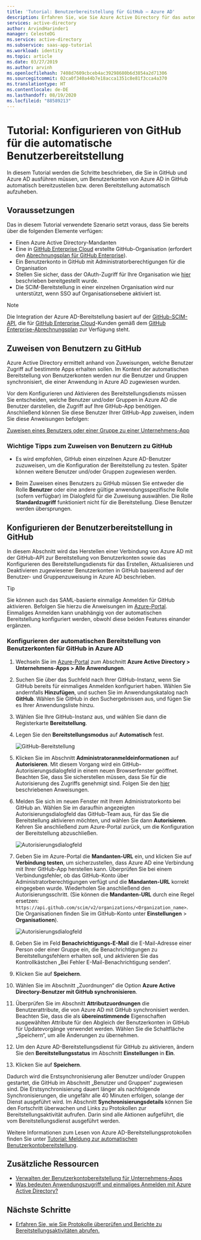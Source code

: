 ```yaml
---
title: 'Tutorial: Benutzerbereitstellung für GitHub – Azure AD'
description: Erfahren Sie, wie Sie Azure Active Directory für das automatische Bereitstellen und Aufheben der Bereitstellung von Benutzerkonten in GitHub konfigurieren.
services: active-directory
author: ArvindHarinder1
manager: CelesteDG
ms.service: active-directory
ms.subservice: saas-app-tutorial
ms.workload: identity
ms.topic: article
ms.date: 03/27/2019
ms.author: arvinh
ms.openlocfilehash: 7408d7609cbceb4ac39298680b6d3854a2d71306
ms.sourcegitcommit: 02ca0f340a44b7e18acca1351c8e81f3cca4a370
ms.translationtype: HT
ms.contentlocale: de-DE
ms.lasthandoff: 08/19/2020
ms.locfileid: "88589213"
---
```

# <a name="tutorial-configure-github-for-automatic-user-provisioning"></a>Tutorial: Konfigurieren von GitHub für die automatische Benutzerbereitstellung

In diesem Tutorial werden die Schritte beschrieben, die Sie in GitHub und Azure AD ausführen müssen, um Benutzerkonten von Azure AD in GitHub automatisch bereitzustellen bzw. deren Bereitstellung automatisch aufzuheben.

## <a name="prerequisites"></a>Voraussetzungen

Das in diesem Tutorial verwendete Szenario setzt voraus, dass Sie bereits über die folgenden Elemente verfügen:

* Einen Azure Active Directory-Mandanten
* Eine in [GitHub Enterprise Cloud](https://help.github.com/articles/github-s-products/#github-enterprise) erstellte GitHub-Organisation (erfordert den [Abrechnungsplan für GitHub Enterprise](https://help.github.com/articles/github-s-billing-plans/#billing-plans-for-organizations)).
* Ein Benutzerkonto in GitHub mit Administratorberechtigungen für die Organisation
* Stellen Sie sicher, dass der OAuth-Zugriff für Ihre Organisation wie [hier](https://help.github.com/en/github/setting-up-and-managing-organizations-and-teams/approving-oauth-apps-for-your-organization) beschrieben bereitgestellt wurde.
* Die SCIM-Bereitstellung in einer einzelnen Organisation wird nur unterstützt, wenn SSO auf Organisationsebene aktiviert ist.

> [!NOTE]
> Die Integration der Azure AD-Bereitstellung basiert auf der [GitHub-SCIM-API](https://developer.github.com/v3/scim/), die für [GitHub Enterprise Cloud](https://help.github.com/articles/github-s-products/#github-enterprise)-Kunden gemäß dem [GitHub Enterprise-Abrechnungsplan](https://help.github.com/articles/github-s-billing-plans/#billing-plans-for-organizations) zur Verfügung steht.

## <a name="assigning-users-to-github"></a>Zuweisen von Benutzern zu GitHub

Azure Active Directory ermittelt anhand von Zuweisungen, welche Benutzer Zugriff auf bestimmte Apps erhalten sollen. Im Kontext der automatischen Bereitstellung von Benutzerkonten werden nur die Benutzer und Gruppen synchronisiert, die einer Anwendung in Azure AD zugewiesen wurden. 

Vor dem Konfigurieren und Aktivieren des Bereitstellungsdiensts müssen Sie entscheiden, welche Benutzer und/oder Gruppen in Azure AD die Benutzer darstellen, die Zugriff auf Ihre GitHub-App benötigen. Anschließend können Sie diese Benutzer Ihrer GitHub-App zuweisen, indem Sie diese Anweisungen befolgen:

[Zuweisen eines Benutzers oder einer Gruppe zu einer Unternehmens-App](../manage-apps/assign-user-or-group-access-portal.md)

### <a name="important-tips-for-assigning-users-to-github"></a>Wichtige Tipps zum Zuweisen von Benutzern zu GitHub

* Es wird empfohlen, GitHub einen einzelnen Azure AD-Benutzer zuzuweisen, um die Konfiguration der Bereitstellung zu testen. Später können weitere Benutzer und/oder Gruppen zugewiesen werden.

* Beim Zuweisen eines Benutzers zu GitHub müssen Sie entweder die Rolle **Benutzer** oder eine andere gültige anwendungsspezifische Rolle (sofern verfügbar) im Dialogfeld für die Zuweisung auswählen. Die Rolle **Standardzugriff** funktioniert nicht für die Bereitstellung. Diese Benutzer werden übersprungen.

## <a name="configuring-user-provisioning-to-github"></a>Konfigurieren der Benutzerbereitstellung in GitHub

In diesem Abschnitt wird das Herstellen einer Verbindung von Azure AD mit der GitHub-API zur Bereitstellung von Benutzerkonten sowie das Konfigurieren des Bereitstellungsdiensts für das Erstellen, Aktualisieren und Deaktivieren zugewiesener Benutzerkonten in GitHub basierend auf der Benutzer- und Gruppenzuweisung in Azure AD beschrieben.

> [!TIP]
> Sie können auch das SAML-basierte einmalige Anmelden für GitHub aktivieren. Befolgen Sie hierzu die Anweisungen im [Azure-Portal](https://portal.azure.com). Einmaliges Anmelden kann unabhängig von der automatischen Bereitstellung konfiguriert werden, obwohl diese beiden Features einander ergänzen.

### <a name="configure-automatic-user-account-provisioning-to-github-in-azure-ad"></a>Konfigurieren der automatischen Bereitstellung von Benutzerkonten für GitHub in Azure AD

1. Wechseln Sie im [Azure-Portal](https://portal.azure.com) zum Abschnitt **Azure Active Directory > Unternehmens-Apps > Alle Anwendungen**.

2. Suchen Sie über das Suchfeld nach Ihrer GitHub-Instanz, wenn Sie GitHub bereits für einmaliges Anmelden konfiguriert haben. Wählen Sie andernfalls **Hinzufügen**, und suchen Sie im Anwendungskatalog nach **GitHub**. Wählen Sie GitHub in den Suchergebnissen aus, und fügen Sie es Ihrer Anwendungsliste hinzu.

3. Wählen Sie Ihre GitHub-Instanz aus, und wählen Sie dann die Registerkarte **Bereitstellung**.

4. Legen Sie den **Bereitstellungsmodus** auf **Automatisch** fest.

    ![GitHub-Bereitstellung](./media/github-provisioning-tutorial/GitHub1.png)

5. Klicken Sie im Abschnitt **Administratoranmeldeinformationen** auf **Autorisieren**. Mit diesem Vorgang wird ein GitHub-Autorisierungsdialogfeld in einem neuen Browserfenster geöffnet. Beachten Sie, dass Sie sicherstellen müssen, dass Sie für die Autorisierung des Zugriffs genehmigt sind. Folgen Sie den [hier](https://help.github.com/github/setting-up-and-managing-organizations-and-teams/approving-oauth-apps-for-your-organization) beschriebenen Anweisungen.

6. Melden Sie sich im neuen Fenster mit Ihrem Administratorkonto bei GitHub an. Wählen Sie im daraufhin angezeigten Autorisierungsdialogfeld das GitHub-Team aus, für das Sie die Bereitstellung aktivieren möchten, und wählen Sie dann **Autorisieren**. Kehren Sie anschließend zum Azure-Portal zurück, um die Konfiguration der Bereitstellung abzuschließen.

    ![Autorisierungsdialogfeld](./media/github-provisioning-tutorial/GitHub2.png)

7. Geben Sie im Azure-Portal die **Mandanten-URL** ein, und klicken Sie auf **Verbindung testen**, um sicherzustellen, dass Azure AD eine Verbindung mit Ihrer GitHub-App herstellen kann. Überprüfen Sie bei einem Verbindungsfehler, ob das GitHub-Konto über Administratorberechtigungen verfügt und die **Mandanten-URL** korrekt eingegeben wurde. Wiederholen Sie anschließend den Autorisierungsschritt. (Sie können die **Mandanten-URL** durch eine Regel ersetzen: `https://api.github.com/scim/v2/organizations/<Organization_name>`. Die Organisationen finden Sie im GitHub-Konto unter **Einstellungen** > **Organisationen**).

    ![Autorisierungsdialogfeld](./media/github-provisioning-tutorial/GitHub3.png)

8. Geben Sie im Feld **Benachrichtigungs-E-Mail** die E-Mail-Adresse einer Person oder einer Gruppe ein, die Benachrichtigungen zu Bereitstellungsfehlern erhalten soll, und aktivieren Sie das Kontrollkästchen „Bei Fehler E-Mail-Benachrichtigung senden“.

9. Klicken Sie auf **Speichern**.

10. Wählen Sie im Abschnitt „Zuordnungen“ die Option **Azure Active Directory-Benutzer mit GitHub synchronisieren**.

11. Überprüfen Sie im Abschnitt **Attributzuordnungen** die Benutzerattribute, die von Azure AD mit GitHub synchronisiert werden. Beachten Sie, dass die als **übereinstimmende** Eigenschaften ausgewählten Attribute für den Abgleich der Benutzerkonten in GitHub für Updatevorgänge verwendet werden. Wählen Sie die Schaltfläche „Speichern“, um alle Änderungen zu übernehmen.

12. Um den Azure AD-Bereitstellungsdienst für GitHub zu aktivieren, ändern Sie den **Bereitstellungsstatus** im Abschnitt **Einstellungen** in **Ein**.

13. Klicken Sie auf **Speichern**.

Dadurch wird die Erstsynchronisierung aller Benutzer und/oder Gruppen gestartet, die GitHub im Abschnitt „Benutzer und Gruppen“ zugewiesen sind. Die Erstsynchronisierung dauert länger als nachfolgende Synchronisierungen, die ungefähr alle 40 Minuten erfolgen, solange der Dienst ausgeführt wird. Im Abschnitt **Synchronisierungsdetails** können Sie den Fortschritt überwachen und Links zu Protokollen zur Bereitstellungsaktivität aufrufen. Darin sind alle Aktionen aufgeführt, die vom Bereitstellungsdienst ausgeführt werden.

Weitere Informationen zum Lesen von Azure AD-Bereitstellungsprotokollen finden Sie unter [Tutorial: Meldung zur automatischen Benutzerkontobereitstellung](../app-provisioning/check-status-user-account-provisioning.md).

## <a name="additional-resources"></a>Zusätzliche Ressourcen

* [Verwalten der Benutzerkontobereitstellung für Unternehmens-Apps](../app-provisioning/configure-automatic-user-provisioning-portal.md)
* [Was bedeuten Anwendungszugriff und einmaliges Anmelden mit Azure Active Directory?](../manage-apps/what-is-single-sign-on.md)

## <a name="next-steps"></a>Nächste Schritte

* [Erfahren Sie, wie Sie Protokolle überprüfen und Berichte zu Bereitstellungsaktivitäten abrufen.](../app-provisioning/check-status-user-account-provisioning.md)
